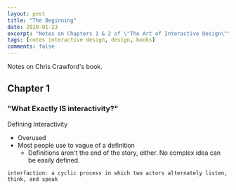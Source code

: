 ```yaml
---
layout: post
title: "The Beginning"
date: 2019-01-23
excerpt: "Notes on Chapters 1 & 2 of \"The Art of Interactive Design\""
tags: [notes interactive design, design, books]
comments: false
---
```


Notes on Chris Crawford's book.

## Chapter 1
### "What Exactly IS interactivity?"

Defining Interactivity
- Overused
- Most people use to vague of a definition
  - Definitions aren't the end of the story, either. No complex idea can be easily defined.
```
interfaction: a cyclic process in which two actors alternately listen, think, and speak
```
